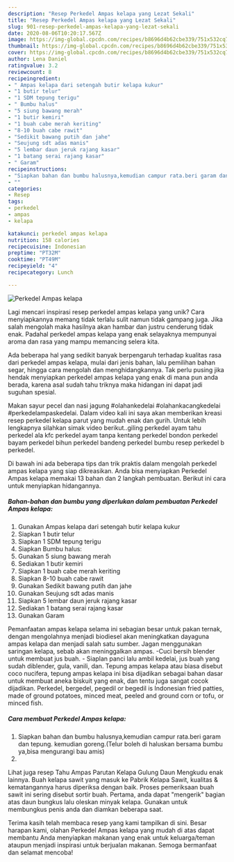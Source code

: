 ```yaml
---
description: "Resep Perkedel Ampas kelapa yang Lezat Sekali"
title: "Resep Perkedel Ampas kelapa yang Lezat Sekali"
slug: 901-resep-perkedel-ampas-kelapa-yang-lezat-sekali
date: 2020-08-06T10:20:17.567Z
image: https://img-global.cpcdn.com/recipes/b8696d4b62cbe339/751x532cq70/perkedel-ampas-kelapa-foto-resep-utama.jpg
thumbnail: https://img-global.cpcdn.com/recipes/b8696d4b62cbe339/751x532cq70/perkedel-ampas-kelapa-foto-resep-utama.jpg
cover: https://img-global.cpcdn.com/recipes/b8696d4b62cbe339/751x532cq70/perkedel-ampas-kelapa-foto-resep-utama.jpg
author: Lena Daniel
ratingvalue: 3.2
reviewcount: 8
recipeingredient:
- " Ampas kelapa dari setengah butir kelapa kukur"
- "1 butir telur"
- "1 SDM tepung terigu"
- " Bumbu halus"
- "5 siung bawang merah"
- "1 butir kemiri"
- "1 buah cabe merah keriting"
- "8-10 buah cabe rawit"
- "Sedikit bawang putih dan jahe"
- "Seujung sdt adas manis"
- "5 lembar daun jeruk rajang kasar"
- "1 batang serai rajang kasar"
- " Garam"
recipeinstructions:
- "Siapkan bahan dan bumbu halusnya,kemudian campur rata.beri garam dan tepung. kemudian goreng.(Telur boleh di haluskan bersama bumbu ya,bisa mengurangi bau amis)"
- ""
categories:
- Resep
tags:
- perkedel
- ampas
- kelapa

katakunci: perkedel ampas kelapa 
nutrition: 158 calories
recipecuisine: Indonesian
preptime: "PT32M"
cooktime: "PT49M"
recipeyield: "4"
recipecategory: Lunch

---
```



![Perkedel Ampas kelapa](https://img-global.cpcdn.com/recipes/b8696d4b62cbe339/751x532cq70/perkedel-ampas-kelapa-foto-resep-utama.jpg)

Lagi mencari inspirasi resep perkedel ampas kelapa yang unik? Cara menyiapkannya memang tidak terlalu sulit namun tidak gampang juga. Jika salah mengolah maka hasilnya akan hambar dan justru cenderung tidak enak. Padahal perkedel ampas kelapa yang enak selayaknya mempunyai aroma dan rasa yang mampu memancing selera kita.

Ada beberapa hal yang sedikit banyak berpengaruh terhadap kualitas rasa dari perkedel ampas kelapa, mulai dari jenis bahan, lalu pemilihan bahan segar, hingga cara mengolah dan menghidangkannya. Tak perlu pusing jika hendak menyiapkan perkedel ampas kelapa yang enak di mana pun anda berada, karena asal sudah tahu triknya maka hidangan ini dapat jadi suguhan spesial.

Makan sayur pecel dan nasi jagung #olahankedelai #olahankacangkedelai #perkedelampaskedelai. Dalam video kali ini saya akan memberikan kreasi resep perkedel kelapa parut yang mudah enak dan gurih. Untuk lebih lengkapnya silahkan simak video berikut..giling perkedel ayam tahu perkedel ala kfc perkedel ayam tanpa kentang perkedel bondon perkedel bayam perkedel bihun perkedel bandeng perkedel bumbu resep perkedel b perkedel.


Di bawah ini ada beberapa tips dan trik praktis dalam mengolah perkedel ampas kelapa yang siap dikreasikan. Anda bisa menyiapkan Perkedel Ampas kelapa memakai 13 bahan dan 2 langkah pembuatan. Berikut ini cara untuk menyiapkan hidangannya.

<!--inarticleads1-->

##### Bahan-bahan dan bumbu yang diperlukan dalam pembuatan Perkedel Ampas kelapa:

1. Gunakan  Ampas kelapa dari setengah butir kelapa kukur
1. Siapkan 1 butir telur
1. Siapkan 1 SDM tepung terigu
1. Siapkan  Bumbu halus:
1. Gunakan 5 siung bawang merah
1. Sediakan 1 butir kemiri
1. Siapkan 1 buah cabe merah keriting
1. Siapkan 8-10 buah cabe rawit
1. Gunakan Sedikit bawang putih dan jahe
1. Gunakan Seujung sdt adas manis
1. Siapkan 5 lembar daun jeruk rajang kasar
1. Sediakan 1 batang serai rajang kasar
1. Gunakan  Garam


Pemanfaatan ampas kelapa selama ini sebagian besar untuk pakan ternak, dengan mengolahnya menjadi biodiesel akan meningkatkan dayaguna ampas kelapa dan menjadi salah satu sumber. Jagan menggunakan saringan kelapa, sebab akan meninggalkan ampas. -Cuci bersih blender untuk membuat jus buah. - Siaplan panci lalu ambil kedelai, jus buah yang sudah diblender, gula, vanili, dan. Tepung ampas kelapa atau biasa disebut coco nucifera, tepung ampas kelapa ini bisa dijadikan sebagai bahan dasar untuk membuat aneka biskuit yang enak, dan tentu juga sangat cocok dijadikan. Perkedel, bergedel, pegedil or begedil is Indonesian fried patties, made of ground potatoes, minced meat, peeled and ground corn or tofu, or minced fish. 

<!--inarticleads2-->

##### Cara membuat Perkedel Ampas kelapa:

1. Siapkan bahan dan bumbu halusnya,kemudian campur rata.beri garam dan tepung. kemudian goreng.(Telur boleh di haluskan bersama bumbu ya,bisa mengurangi bau amis)
1. 


Lihat juga resep Tahu Ampas Parutan Kelapa Gulung Daun Mengkudu enak lainnya. Buah kelapa sawit yang masuk ke Pabrik Kelapa Sawit, kualitas &amp; kematangannya harus diperiksa dengan baik. Proses pemeriksaan buah sawit ini sering disebut sortir buah. Pertama, anda dapat &#34;mengerik&#34; bagian atas daun bungkus lalu oleskan minyak kelapa. Gunakan untuk membungkus penis anda dan diamkan beberapa saat. 

Terima kasih telah membaca resep yang kami tampilkan di sini. Besar harapan kami, olahan Perkedel Ampas kelapa yang mudah di atas dapat membantu Anda menyiapkan makanan yang enak untuk keluarga/teman ataupun menjadi inspirasi untuk berjualan makanan. Semoga bermanfaat dan selamat mencoba!
